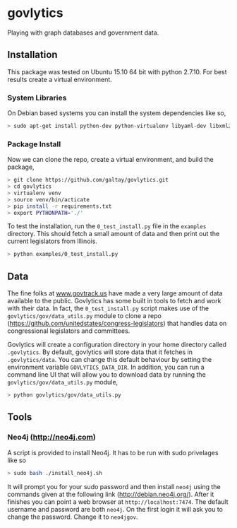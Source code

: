 # govlytics
Playing with graph databases and government data.

## Installation

This package was tested on Ubuntu 15.10 64 bit with python 2.7.10.
For best results create a virtual environment.

### System Libraries

On Debian based systems you can install the system dependencies like so,

```bash
> sudo apt-get install python-dev python-virtualenv libyaml-dev libxml2-dev libxslt1-dev libz-dev
```

### Package Install

Now we can clone the repo, create a virtual environment, and build the package,

```bash
> git clone https://github.com/galtay/govlytics.git
> cd govlytics
> virtualenv venv
> source venv/bin/acticate
> pip install -r requirements.txt
> export PYTHONPATH='./'
```

To test the installation, run the `0_test_install.py` file in the `examples`
directory.  This should fetch a small amount of data and then print out the
current legislators from Illinois.

```bash
> python examples/0_test_install.py
```

## Data

The fine folks at www.govtrack.us have made a very large amount of data
available to the public.  Govlytics has some built in tools to fetch and
work with their data.  In fact, the `0_test_install.py` script makes use
of the `govlytics/gov/data_utils.py` module to clone a repo
(https://github.com/unitedstates/congress-legislators) that handles
data on congressional legislators and committees.

Govlytics will create a configuration directory in your home directory
called `.govlytics`.  By default, govlytics will store data that it fetches
in `.govlytics/data`.  You can change this default behaviour by setting
the environment variable `GOVLYTICS_DATA_DIR`.  In addition, you can
run a command line UI that will allow you to download data by running the
`govlytics/gov/data_utils.py` module,

```bash
> python govlytics/gov/data_utils.py
```


## Tools

### Neo4j (http://neo4j.com)

A script is provided to install Neo4j.  It has to be run with sudo privelages like so

```bash
> sudo bash ./install_neo4j.sh
```

It will prompt you for your sudo password and then install `neo4j` using the
commands given at the following link (http://debian.neo4j.org/). After it
finishes you can point a web browser at `http://localhost:7474`.  The default
username and password are both `neo4j`.  On the first login it will ask you to
change the password.  Change it to `neo4jgov`.
